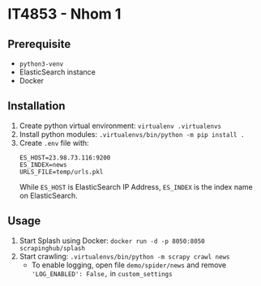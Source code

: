 # IT4853 - Nhom 1

## Prerequisite

- `python3-venv`
- ElasticSearch instance
- Docker

## Installation

1. Create python virtual environment: `virtualenv .virtualenvs`
2. Install python modules: `.virtualenvs/bin/python -m pip install .`
3. Create `.env` file with:
    ```
    ES_HOST=23.98.73.116:9200
    ES_INDEX=news
    URLS_FILE=temp/urls.pkl
    ```
    While `ES_HOST` is ElasticSearch IP Address, `ES_INDEX` is the index name on ElasticSearch.

## Usage

1. Start Splash using Docker: `docker run -d -p 8050:8050 scrapinghub/splash`
2. Start crawling: `.virtualenvs/bin/python -m scrapy crawl news`
    - To enable logging, open file `demo/spider/news` and remove `'LOG_ENABLED': False,` in `custom_settings` 